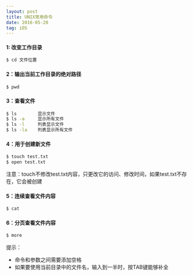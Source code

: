 ```yaml
---
layout: post
title: UNIX常用命令
date: 2016-05-20
tag: iOS
---
```



#### 1: 改变工作目录

```bash
$ cd 文件位置
```

#### 2：输出当前工作目录的绝对路径

```bash
$ pwd
```

#### 3：查看文件


```bash
$ ls        显示文件
$ ls -a     显示所有文件
$ ls -l     列表显示文件
$ ls -la    列表显示所有文件
```
#### 4：用于创建新文件
```bash
$ touch test.txt
$ open test.txt
```
注意：touch不修改test.txt内容，只更改它的访问、修改时间，如果test.txt不存在，它会被创建

#### 5：连续查看文件内容

```bash
$ cat
```
#### 6：分页查看文件内容

```bash
$ more
```

提示：

* 命令和参数之间需要添加空格
*  如果要使用当前目录中的文件名，输入到一半时，按TAB键能够补全